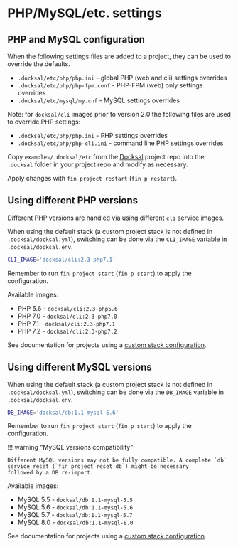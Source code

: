 # PHP/MySQL/etc. settings

<a name="configuration"></a>
## PHP and MySQL configuration

When the following settings files are added to a project, they can be used to override the defaults.

- `.docksal/etc/php/php.ini` - global PHP (web and cli) settings overrides
- `.docksal/etc/php/php-fpm.conf` - PHP-FPM (web) only settings overrides
- `.docksal/etc/mysql/my.cnf` - MySQL settings overrides

Note: for `docksal/cli` images prior to version 2.0 the following files are used to override PHP settings:

- `.docksal/etc/php/php.ini` - PHP settings overrides
- `.docksal/etc/php/php-cli.ini` - command line PHP settings overrides

Copy `examples/.docksal/etc` from the [Docksal](https://github.com/docksal/docksal) project repo into the `.docksal` 
folder in your project repo and modify as necessary.

Apply changes with `fin project restart` (`fin p restart`).

<a name="php-versions"></a>
## Using different PHP versions

Different PHP versions are handled via using different `cli` service images.  

When using the default stack (a custom project stack is not defined in `.docksal/docksal.yml`), switching can be done 
via the `CLI_IMAGE` variable in `.docksal/docksal.env`.

```bash
CLI_IMAGE='docksal/cli:2.3-php7.1'
```

Remember to run `fin project start` (`fin p start`) to apply the configuration.

Available images:

- PHP 5.6 - `docksal/cli:2.3-php5.6`
- PHP 7.0 - `docksal/cli:2.3-php7.0`
- PHP 7.1 - `docksal/cli:2.3-php7.1`
- PHP 7.2 - `docksal/cli:2.3-php7.2`

See documentation for projects using a [custom stack configuration](../advanced/stack-config.md#php-version).

<a name="mysql-versions"></a>
## Using different MySQL versions

When using the default stack (a custom project stack is not defined in `.docksal/docksal.yml`), switching can be done 
via the `DB_IMAGE` variable in `.docksal/docksal.env`.

```bash
DB_IMAGE='docksal/db:1.1-mysql-5.6'
```

Remember to run `fin project start` (`fin p start`) to apply the configuration.

!!! warning "MySQL versions compatibility"

    Different MySQL versions may not be fully compatible. A complete `db` service reset (`fin project reset db`) might be necessary
    followed by a DB re-import.

Available images:

- MySQL 5.5 - `docksal/db:1.1-mysql-5.5`
- MySQL 5.6 - `docksal/db:1.1-mysql-5.6`
- MySQL 5.7 - `docksal/db:1.1-mysql-5.7`
- MySQL 8.0 - `docksal/db:1.1-mysql-8.0`

See documentation for projects using a [custom stack configuration](../advanced/stack-config.md#mysql-version).
